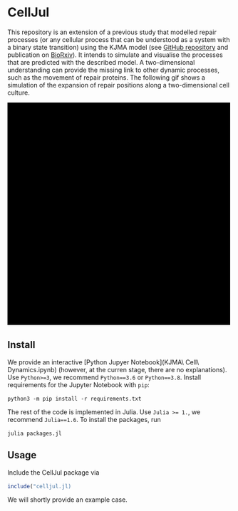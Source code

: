 # CellJul

This repository is an extension of a previous study that modelled repair processes (or any cellular
process that can be understood as a system with a binary state transition) using the KJMA model (see
[GitHub repository](https://github.com/leoTiez/jmak) and publication on [BioRxiv](https://doi.org/10.1101/2022.03.29.486283)). It intends to simulate and visualise the processes that are predicted with the
described model. A two-dimensional understanding can provide the missing link to other dynamic processes,
such as the movement of repair proteins. The following gif shows a simulation of the expansion of repair positions along a two-dimensional cell culture.

![CellJul Gif](figures/gif/random_500.gif)

## Install
We provide an interactive [Python Jupyer Notebook](KJMA\ Cell\ Dynamics.ipynb) (however, at the curren stage, there are no explanations). Use `Python>=3`, we recommend `Python==3.6` or `Python==3.8`. Install requirements for the Jupyter Notebook with `pip`:

```commandline
python3 -m pip install -r requirements.txt
```

The rest of the code is implemented in Julia. Use `Julia >= 1.`, we recommend `Julia==1.6`. To install the packages, run

```commandline
julia packages.jl
```

## Usage
Include the CellJul package via

```julia
include("celljul.jl)
```

We will shortly provide an example case.
